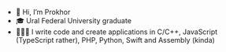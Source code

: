 - 👋 Hi, I’m Prokhor
- 🎓 Ural Federal University graduate
- 👨🏻‍💻 I write code and create applications in C/C++, JavaScript (TypeScript rather), PHP, Python, Swift and Assembly (kinda)
